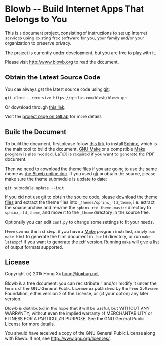 # Blowb -- Build Internet Apps That Belongs to You

This is a document project, consisting of instructions to set up Internet services using existing
free software for you, your family and/or your organization to preserve privacy.

The project is currently under development, but you are free to play with it.

Please visit http://www.blowb.org to read the document.

## Obtain the Latest Source Code

You can always get the latest source code using [git][]:

    git clone --recursive https://gitlab.com/blowb/blowb.git

Or download through [this link](https://gitlab.com/blowb/blowb/repository/archive.tar.gz).

Visit the [project page on GitLab](https://gitlab.com/blowb/blowb) for more details.

## Build the Document

To build the document, first please follow [this link](http://sphinx-doc.org/install.html) to
install [Sphinx][], which is the main tool to build the document. [GNU Make][] or a compatible
[Make][] program is also needed. [LaTeX][] is required if you want to generate the PDF document.

Then we need to download the theme files if you are going to use the same theme as
[the Blowb online doc](http://docs.blowb.org). If you used [git][] to obtain the source, please make
sure the theme submodule is update to date:

    git submodule update --init

If you did not use git to obtain the source code, please download the
[theme files](https://github.com/snide/sphinx_rtd_theme/archive/master.tar.gz) and extract the theme
files into `_themes/sphinx_rtd_theme`, i.e. extract the source archive and rename the
`sphinx_rtd_theme-master` directory to `sphinx_rtd_theme`, and move it to the `_theme` directory in
the source tree.

Optionally you can edit `conf.py` to change some settings to fit your needs.

Here comes the last step: if you have a [Make][] program installed, simply run `make html` to
generate the html document in `_build` directory, or run `make latexpdf` if you want to generate the
pdf version. Running `make` will give a list of output formats supported.

## License

Copyright (c) 2015 Hong Xu <hong@topbug.net>

Blowb is a free document: you can redistribute it and/or modify it under the terms of the GNU
General Public License as published by the Free Software Foundation, either version 2 of the
License, or (at your option) any later version.

Blowb is distributed in the hope that it will be useful, but WITHOUT ANY WARRANTY; without even the
implied warranty of MERCHANTABILITY or FITNESS FOR A PARTICULAR PURPOSE.  See the GNU General Public
License for more details.

You should have received a copy of the GNU General Public License along with Blowb.  If not, see
<http://www.gnu.org/licenses/>.

[git]: http://git-scm.com
[GNU Make]: https://www.gnu.org/software/make/
[LaTeX]: http://latex-project.org/ftp.html
[Make]: https://en.wikipedia.org/wiki/Make_(software)
[Sphinx]: http://sphinx-doc.org/
